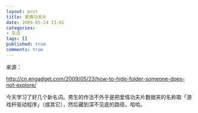 ```yaml
---
layout: post
title: 爱情功夫片
date: 2009-05-24 13:01
categories:
- 生活
tags: []
published: true
comments: true
---
```

<p><p>来源：</p>
<p><a title="http://cn.engadget.com/2009/05/23/how-to-hide-folder-someone-does-not-explore/" href="http://cn.engadget.com/2009/05/23/how-to-hide-folder-someone-does-not-explore/">http://cn.engadget.com/2009/05/23/how-to-hide-folder-someone-does-not-explore/</a></p>
<p>今天学习了好几个新名词。男生的作法不外乎是把爱情功夫片数据夹的名称取「游戏杆驱动程序」（或其它），然后藏到深不见底的路径，哈哈。<img src="http://www.cnblogs.com/Emoticons/baimantou/215225508.gif" alt="" /></p></p>
